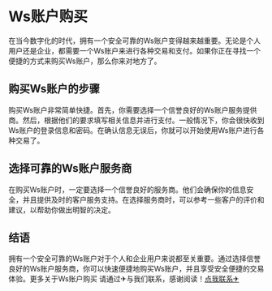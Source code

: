 # Ws账户购买

在当今数字化的时代，拥有一个安全可靠的Ws账户变得越来越重要。无论是个人用户还是企业，都需要一个Ws账户来进行各种交易和支付。如果你正在寻找一个便捷的方式来购买Ws账户，那么你来对地方了。

## 购买Ws账户的步骤

购买Ws账户非常简单快捷。首先，你需要选择一个信誉良好的Ws账户服务提供商。然后，根据他们的要求填写相关信息并进行支付。一般情况下，你会很快收到Ws账户的登录信息和密码。在确认信息无误后，你就可以开始使用Ws账户进行各种交易了。

## 选择可靠的Ws账户服务商

在购买Ws账户时，一定要选择一个信誉良好的服务商。他们会确保你的信息安全，并且提供及时的客户服务支持。在选择服务商时，可以参考一些客户的评价和建议，以帮助你做出明智的决定。

## 结语

拥有一个安全可靠的Ws账户对于个人和企业用户来说都至关重要。通过选择信誉良好的Ws账户服务商，你可以快速便捷地购买Ws账户，并且享受安全便捷的交易体验。更多关于Ws账户购买 请通过✈与我们联系，感谢阅读！[点我联系✈](https://go.G208.com)